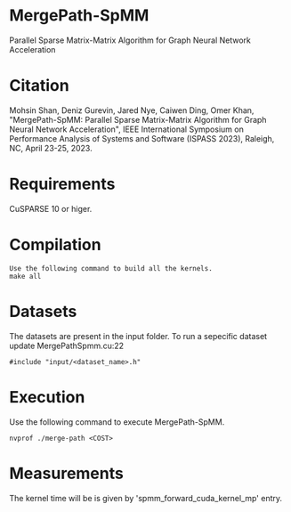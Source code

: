 # MergePath-SpMM

Parallel Sparse Matrix-Matrix Algorithm for Graph Neural Network Acceleration

# Citation

Mohsin Shan, Deniz Gurevin, Jared Nye, Caiwen Ding, Omer Khan, "MergePath-SpMM: Parallel Sparse Matrix-Matrix Algorithm for Graph Neural Network Acceleration", IEEE International Symposium on Performance Analysis of Systems and Software (ISPASS 2023), Raleigh, NC, April 23-25, 2023.

# Requirements
CuSPARSE 10 or higer.

# Compilation
```
Use the following command to build all the kernels.
make all
```

# Datasets
The datasets are present in the input folder.
To run a sepecific dataset update MergePathSpmm.cu:22
```
#include "input/<dataset_name>.h"
```

# Execution
Use the following command to execute MergePath-SpMM.
```
nvprof ./merge-path <COST>
```

# Measurements
The kernel time will be is given by 'spmm_forward_cuda_kernel_mp' entry.



